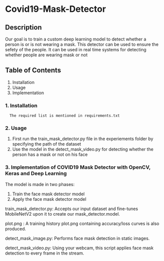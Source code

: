 # Covid19-Mask-Detector

## Description
Our goal is to train a custom deep learning model to detect whether a person is or is not wearing a mask.
This detector can be used to ensure the sefety of the people.
It can be used in real time systems for detecting whether people are wearing mask or not


## Table of Contents
  1. Installation
  2. Usage
  3. Implementation
  
  
### 1. Installation
      The required list is mentioned in requirements.txt
      
### 2. Usage
 1. First run the train_mask_detector.py file in the experiements folder by specifying the path of the dataset
 2. Use the model in the detect_mask_video.py for detecting whether the person has a mask or not on his face

### 3. Implementation of COVID19 Mask Detector with OpenCV, Keras and Deep Learning

The model is made in two phases:
1. Train the face mask detector model
2. Apply the face mask detector model

train_mask_detector.py: Accepts our input dataset and fine-tunes MobileNetV2 upon it to create our mask_detector.model.

plot.png : A training history plot.png containing accuracy/loss curves is also produced.

detect_mask_image.py: Performs face mask detection in static images.

detect_mask_video.py: Using your webcam, this script applies face mask detection to every frame in the stream.


